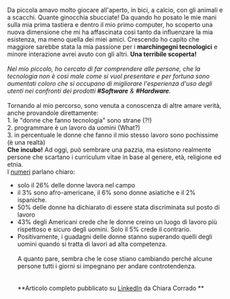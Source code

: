 Da piccola amavo molto giocare all'aperto, in bici, a calcio, con gli animali e a scacchi. Quante ginocchia sbucciate! Da quando ho posato le mie mani sulla mia prima tastiera e dentro il mio primo computer, ho scoperto una nuova dimensione che mi ha affascinata così tanto da influenzare la mia esistenza, ma meno quella dei miei amici. Crescendo ho capito che maggiore sarebbe stata la mia passione per i **marchingegni tecnologici** e minore interazione avrei avuto con gli altri. **Una terribile scoperta!**<br/><br/>_Nel mio piccolo, ho cercato di far comprendere alle persone, che la tecnologia non è così male come si vuol presentare e per fortuna sono aumentati coloro che si occupano di migliorare l'esperienza d'uso degli utenti nei confronti dei prodotti **#Software** & **#Hardware**._<br/><br/> Tornando al mio percorso, sono venuta a conoscenza di altre amare verità, anche provandole direttamente:<br/>1. le "donne che fanno tecnologia" sono strane (?!)<br/> 2. programmare è un lavoro da uomini (What?)<br/> 3. in percentuale le donne che fanno il mio stesso lavoro sono pochissime (è una realtà)<br/>**Che incubo!** Ad oggi, può sembrare una pazzia, ma esistono realmente persone che scartano i curriculum vitae in base al genere, età, religione ed etnia.<br/> I <a href='https://builtin.com/women-tech/women-in-tech-workplace-statistics' target='_new'>numeri</a> parlano chiaro:<br/><ul><li>solo il 26% delle donne lavora nel campo</li><li>il 3% sono afro-americane, il 6% sono donne asiatiche e il 2% ispaniche.</li><li>50% delle donne ha dichiarato di essere stata discriminata sul posto di lavoro</li><li>43% degli Americani crede che le donne creino un luogo di lavoro più rispettoso e sicuro degli uomini. Solo il 5% crede il contrario.</li><li>Positivamente, i guadagni delle donne stanno superando quelli degli uomini quando si tratta di lavori ad alta competenza.</li><br/> A quanto pare, sembra che le cose stiano cambiando perché alcune persone tutti i giorni si impegnano per andare controtendenza.<br/><br/><br/>**Articolo completo pubblicato su [LinkedIn](https://www.linkedin.com/pulse/far-parte-di-una-community-chiara-corrado/) da Chiara Corrado **